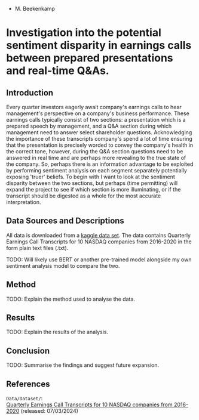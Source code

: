 - M. Beekenkamp

# Investigation into the potential sentiment disparity in earnings calls between prepared presentations and real-time Q&As.

## Introduction

Every quarter investors eagerly await company's earnings calls to hear management's perspective on a company's business performance. These earnings calls typically consist of two sections: a presentation which is a prepared speech by management, and a Q&A section during which management need to answer select shareholder questions. Acknowledging the importance of these transcripts company's spend a lot of time ensuring that the presentation is precisely worded to convey the company's health in the correct tone, however, during the Q&A section questions need to be answered in real time and are perhaps more revealing to the true state of the company. So, perhaps there is an information advantage to be exploited by performing sentiment analysis on each segment separately potentially exposing 'truer' beliefs. To begin with I want to look at the sentiment disparity between the two sections, but perhaps (time permitting) will expand the project to see if which section is more illuminating, or if the transcript should be digested as a whole for the most accurate interpretation.

## Data Sources and Descriptions

All data is downloaded from a [kaggle data set](https://www.kaggle.com/datasets/ashwinm500/earnings-call-transcripts/code). The data contains Quarterly Earnings Call Transcripts for 10 NASDAQ companies from 2016-2020 in the form plain text files (.txt).

TODO: Will likely use BERT or another pre-trained model alongside my own sentiment analysis model to compare the two. 

## Method

TODO: Explain the method used to analyse the data.

## Results

TODO: Explain the results of the analysis.

## Conclusion

TODO: Summarise the findings and suggest future expansion.

## References

`Data/Dataset/`: <br>
[Quarterly Earnings Call Transcripts for 10 NASDAQ companies from 2016-2020](https://www.kaggle.com/datasets/ashwinm500/earnings-call-transcripts/code) (released: 07/03/2024) <br><br>
